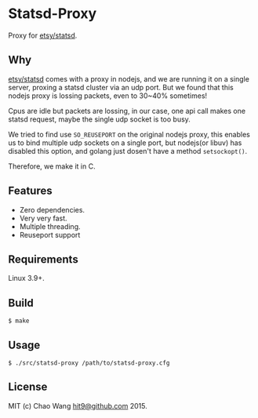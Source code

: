 Statsd-Proxy
============

Proxy for [etsy/statsd](https://github.com/etsy/statsd).

Why
---

[etsy/statsd](https://github.com/etsy/statsd) comes with a proxy in nodejs,
and we are running it on a single server, proxing a statsd cluster via an
udp port. But we found that this nodejs proxy is lossing packets, even to
30~40% sometimes!

Cpus are idle but packets are lossing, in our case, one api call makes one
statsd request, maybe the single udp socket is too busy.

We tried to find use `SO_REUSEPORT` on the original nodejs proxy, this enables
us to bind multiple udp sockets on a single port, but nodejs(or libuv) has
disabled this option, and golang just dosen't have a method `setsockopt()`.

Therefore, we make it in C.

Features
--------

* Zero dependencies.
* Very very fast.
* Multiple threading.
* Reuseport support

Requirements
-------------

Linux 3.9+.

Build
------

    $ make

Usage
-----

    $ ./src/statsd-proxy /path/to/statsd-proxy.cfg

License
-------

MIT (c) Chao Wang <hit9@github.com> 2015.
